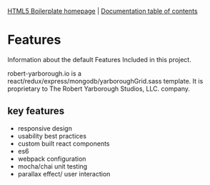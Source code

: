 [HTML5 Boilerplate homepage](https://html5boilerplate.com) | [Documentation
table of contents](TOC.md)

# Features

Information about the default Features Included in this project.

robert-yarborough.io is a react/redux/express/mongodb/yarboroughGrid.sass template.
It is proprietary to The Robert Yarborough Studios, LLC. company.

## key features

* responsive design
* usability best practices
* custom built react components
* es6
* webpack configuration
* mocha/chai unit testing
* parallax effect/ user interaction



